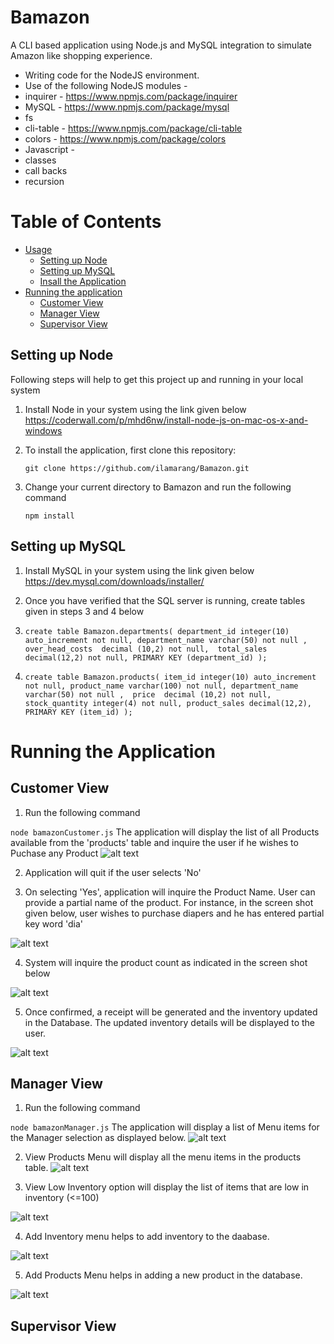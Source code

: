 # Bamazon
A CLI based application using Node.js and MySQL integration to simulate Amazon like shopping experience.

* Writing code for the NodeJS environment.
* Use of the following NodeJS modules - 
 * inquirer - <https://www.npmjs.com/package/inquirer>
 * MySQL - <https://www.npmjs.com/package/mysql>
 * fs
 * cli-table - <https://www.npmjs.com/package/cli-table>
 * colors - <https://www.npmjs.com/package/colors>
* Javascript - 
 * classes
 * call backs
 * recursion

# Table of Contents
* [Usage](#usage)
  * [Setting up Node](#setting-up-node)
  * [Setting up MySQL](#setting-up-mysql)
  * [Insall the Application](#install-the-application)
* [Running the application](#running-the-application)
  * [Customer View](#customer-view)
  * [Manager View](#manager-view)
  * [Supervisor View](#supervisor-view)
  
## Setting up Node
Following steps will help to get this project up and running in your local system
1. Install Node in your system using the link given below 
https://coderwall.com/p/mhd6nw/install-node-js-on-mac-os-x-and-windows
2. To install the application, first clone this repository:
 
    `git clone https://github.com/ilamarang/Bamazon.git`
3. Change your current directory to Bamazon and run the following command

  	`npm install`
               
## Setting up MySQL
1. Install MySQL in your system using the link given below
https://dev.mysql.com/downloads/installer/
2. Once you have verified that the SQL server is running, create tables given in steps 3 and 4 below
3. `create table Bamazon.departments(
department_id integer(10) auto_increment not null,
department_name varchar(50) not null , 
over_head_costs  decimal (10,2) not null, 
total_sales decimal(12,2) not null,
PRIMARY KEY (department_id)
);`

4. `create table Bamazon.products(
item_id integer(10) auto_increment not null,
product_name varchar(100) not null,
department_name varchar(50) not null , 
price  decimal (10,2) not null, 
stock_quantity integer(4) not null,
product_sales decimal(12,2),
PRIMARY KEY (item_id)
);`


# Running the Application

## Customer View
1. Run the following command

`node bamazonCustomer.js`
The application will display the list of all Products available from the 'products' table and inquire the user if he wishes to Puchase any Product
![alt text](https://github.com/ilamarang/Bamazon/blob/master/images/Bamazon_Customer_Initial_View.png)

2. Application will quit if the user selects 'No'

3. On selecting 'Yes', application will inquire the Product Name. User can provide a partial name of the product. For instance, in the screen shot given below, user wishes to purchase diapers and he has entered partial key word 'dia'

![alt text](https://github.com/ilamarang/Bamazon/blob/master/images/Bamazon_Customer_InquireProductName.png)

4. System will inquire the product count as indicated in the screen shot below 

![alt text](https://github.com/ilamarang/Bamazon/blob/master/images/Bamazon_Customer_InquireProductCount.png)

5. Once confirmed, a receipt will be generated and the inventory updated in the Database. The updated inventory details will be displayed to the user.

![alt text](https://github.com/ilamarang/Bamazon/blob/master/images/Bamazon_Customer_Receipt.png)


## Manager View
1. Run the following command

`node bamazonManager.js`
The application will display a list of Menu items for the Manager selection as displayed below.
![alt text](https://github.com/ilamarang/Bamazon/blob/master/images/ManagerView_InitialInquiry.png) 

2. View Products Menu will display all the menu items in the products table.
![alt text](https://github.com/ilamarang/Bamazon/blob/master/images/ManagerView_ViewProducts.png)

3. View Low Inventory option will display the list of items that are low in inventory (<=100)

![alt text](https://github.com/ilamarang/Bamazon/blob/master/images/ManagerView_LowInventory.png)

4. Add Inventory menu helps to add inventory to the daabase.

![alt text](https://github.com/ilamarang/Bamazon/blob/master/images/ManagerView_AddInventory.png)

5. Add Products Menu helps in adding a new product in the database.

![alt text](https://github.com/ilamarang/Bamazon/blob/master/images/ManagerView_AddProduct.png)



## Supervisor View
